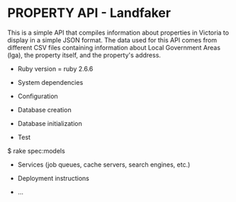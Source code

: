 # PROPERTY API - Landfaker

This is a simple API that compiles information about properties in Victoria to display in a simple JSON format. The data used for this API comes from different CSV files containing information about Local Government Areas (lga), the property itself, and the property's address.


* Ruby version = ruby 2.6.6

* System dependencies

* Configuration

* Database creation

* Database initialization

* Test

$ rake spec:models

* Services (job queues, cache servers, search engines, etc.)

* Deployment instructions

* ...
